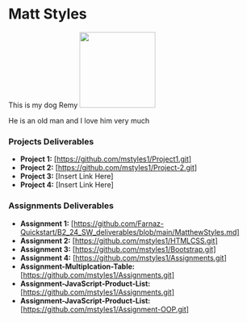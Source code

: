 # Matt Styles
This is my dog Remy
<img src="./assets/Matt Styles.jpg" style="width:150px;"/>

He is an old man and I love him very much 


### Projects Deliverables
- **Project 1:** [https://github.com/mstyles1/Project1.git]
- **Project 2:** [https://github.com/mstyles1/Project-2.git]
- **Project 3:** [Insert Link Here]
- **Project 4:** [Insert Link Here]

### Assignments Deliverables
- **Assignment 1:** [https://github.com/Farnaz-Quickstart/B2_24_SW_deliverables/blob/main/MatthewStyles.md]
- **Assignment 2:** [https://github.com/mstyles1/HTMLCSS.git]
- **Assignment 3:** [https://github.com/mstyles1/Bootstrap.git]
- **Assignment 4:** [https://github.com/mstyles1/Assignments.git]
- **Assignment-Multiplcation-Table:** [https://github.com/mstyles1/Assignments.git]
- **Assignment-JavaScript-Product-List:** [https://github.com/mstyles1/Assignments.git]
- **Assignment-JavaScript-Product-List:** [https://github.com/mstyles1/Assignment-OOP.git]






